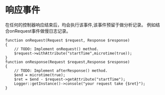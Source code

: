 # 响应事件
在任何的控制器响应结束后，均会执行该事件,该事件预留于做分析记录。
例如结合onRequest事件做慢日志记录。
```
function onRequest(Request $request, Response $response)
{
    // TODO: Implement onRequest() method.
    $request->withAttribute("startTime",microtime(true));
}
function onResponse(Request $request,Response $response)
{
    // TODO: Implement afterResponse() method.
    $end = microtime(true);
    $ret = $end - $request->getAttribute("startTime");
    Logger::getInstance()->console("your request take {$ret}");
}
```

<script>
    var _hmt = _hmt || [];
    (function() {
        var hm = document.createElement("script");
        hm.src = "https://hm.baidu.com/hm.js?4c8d895ff3b25bddb6fa4185c8651cc3";
        var s = document.getElementsByTagName("script")[0];
        s.parentNode.insertBefore(hm, s);
    })();
</script>